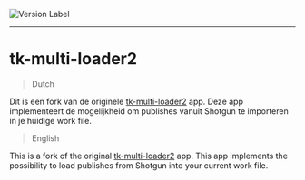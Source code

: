 ![Version Label](https://img.shields.io/badge/version-0.1.1-blue)
***

# tk-multi-loader2

>Dutch

Dit is een fork van de originele [tk-multi-loader2](https://github.com/shotgunsoftware/tk-multi-loader2) app. Deze app implementeert de mogelijkheid om publishes vanuit Shotgun te importeren in je huidige work file.

>English

This is a fork of the original [tk-multi-loader2](https://github.com/shotgunsoftware/tk-multi-loader2) app. This app implements the possibility to load publishes from Shotgun into your current work file.